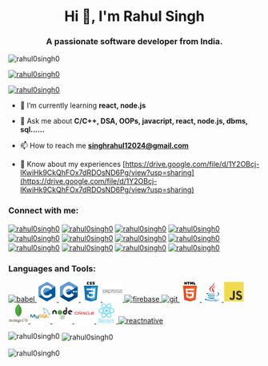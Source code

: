 <h1 align="center">Hi 👋, I'm Rahul Singh</h1>
<h3 align="center">A passionate software developer from India.</h3>

<p align="left"> <img src="https://komarev.com/ghpvc/?username=rahul0singh0&label=Profile%20views&color=0e75b6&style=flat" alt="rahul0singh0" /> </p>

<p align="left"> <a href="https://github.com/ryo-ma/github-profile-trophy"><img src="https://github-profile-trophy.vercel.app/?username=rahul0singh0" alt="rahul0singh0" /></a> </p>

<p align="left"> <a href="https://twitter.com/rahul0singh0" target="blank"><img src="https://img.shields.io/twitter/follow/rahul0singh0?logo=twitter&style=for-the-badge" alt="rahul0singh0" /></a> </p>

- 🌱 I’m currently learning **react, node.js**

- 💬 Ask me about **C/C++, DSA, OOPs, javacript, react, node.js, dbms, sql......**

- 📫 How to reach me **singhrahul12024@gmail.com**

- 📄 Know about my experiences [https://drive.google.com/file/d/1Y2OBcj-lKwiHk9CkQhFOx7dRDOsND6Pg/view?usp=sharing](https://drive.google.com/file/d/1Y2OBcj-lKwiHk9CkQhFOx7dRDOsND6Pg/view?usp=sharing)

<h3 align="left">Connect with me:</h3>
<p align="left">
<a href="https://codepen.io/rahul0singh0" target="blank"><img align="center" src="https://raw.githubusercontent.com/rahuldkjain/github-profile-readme-generator/master/src/images/icons/Social/codepen.svg" alt="rahul0singh0" height="30" width="40" /></a>
<a href="https://twitter.com/rahul0singh0" target="blank"><img align="center" src="https://raw.githubusercontent.com/rahuldkjain/github-profile-readme-generator/master/src/images/icons/Social/twitter.svg" alt="rahul0singh0" height="30" width="40" /></a>
<a href="https://linkedin.com/in/rahul0singh0" target="blank"><img align="center" src="https://raw.githubusercontent.com/rahuldkjain/github-profile-readme-generator/master/src/images/icons/Social/linked-in-alt.svg" alt="rahul0singh0" height="30" width="40" /></a>
<a href="https://fb.com/rahul0singh0" target="blank"><img align="center" src="https://raw.githubusercontent.com/rahuldkjain/github-profile-readme-generator/master/src/images/icons/Social/facebook.svg" alt="rahul0singh0" height="30" width="40" /></a>
<a href="https://instagram.com/rahul0singh0" target="blank"><img align="center" src="https://raw.githubusercontent.com/rahuldkjain/github-profile-readme-generator/master/src/images/icons/Social/instagram.svg" alt="rahul0singh0" height="30" width="40" /></a>
<a href="https://www.codechef.com/users/rahul0singh0" target="blank"><img align="center" src="https://cdn.jsdelivr.net/npm/simple-icons@3.1.0/icons/codechef.svg" alt="rahul0singh0" height="30" width="40" /></a>
<a href="https://www.hackerrank.com/rahul0singh0" target="blank"><img align="center" src="https://raw.githubusercontent.com/rahuldkjain/github-profile-readme-generator/master/src/images/icons/Social/hackerrank.svg" alt="rahul0singh0" height="30" width="40" /></a>
<a href="https://codeforces.com/profile/rahul0singh0" target="blank"><img align="center" src="https://raw.githubusercontent.com/rahuldkjain/github-profile-readme-generator/master/src/images/icons/Social/codeforces.svg" alt="rahul0singh0" height="30" width="40" /></a>
<a href="https://www.leetcode.com/rahul0singh0" target="blank"><img align="center" src="https://raw.githubusercontent.com/rahuldkjain/github-profile-readme-generator/master/src/images/icons/Social/leet-code.svg" alt="rahul0singh0" height="30" width="40" /></a>
<a href="https://www.hackerearth.com/rahul0singh0" target="blank"><img align="center" src="https://raw.githubusercontent.com/rahuldkjain/github-profile-readme-generator/master/src/images/icons/Social/hackerearth.svg" alt="rahul0singh0" height="30" width="40" /></a>
<a href="https://auth.geeksforgeeks.org/user/rahul0singh0" target="blank"><img align="center" src="https://raw.githubusercontent.com/rahuldkjain/github-profile-readme-generator/master/src/images/icons/Social/geeks-for-geeks.svg" alt="rahul0singh0" height="30" width="40" /></a>
<a href="https://discord.gg/rahul0singh0" target="blank"><img align="center" src="https://raw.githubusercontent.com/rahuldkjain/github-profile-readme-generator/master/src/images/icons/Social/discord.svg" alt="rahul0singh0" height="30" width="40" /></a>
</p>

<h3 align="left">Languages and Tools:</h3>
<p align="left"> <a href="https://babeljs.io/" target="_blank" rel="noreferrer"> <img src="https://www.vectorlogo.zone/logos/babeljs/babeljs-icon.svg" alt="babel" width="40" height="40"/> </a> <a href="https://www.cprogramming.com/" target="_blank" rel="noreferrer"> <img src="https://raw.githubusercontent.com/devicons/devicon/master/icons/c/c-original.svg" alt="c" width="40" height="40"/> </a> <a href="https://cplusplus.com/" target="_blank" rel="noreferrer"> <img src="https://raw.githubusercontent.com/devicons/devicon/master/icons/cplusplus/cplusplus-original.svg" alt="cplusplus" width="40" height="40"/> </a> <a href="https://www.w3schools.com/css/" target="_blank" rel="noreferrer"> <img src="https://raw.githubusercontent.com/devicons/devicon/master/icons/css3/css3-original-wordmark.svg" alt="css3" width="40" height="40"/> </a> <a href="https://expressjs.com" target="_blank" rel="noreferrer"> <img src="https://raw.githubusercontent.com/devicons/devicon/master/icons/express/express-original-wordmark.svg" alt="express" width="40" height="40"/> </a> <a href="https://firebase.google.com/" target="_blank" rel="noreferrer"> <img src="https://www.vectorlogo.zone/logos/firebase/firebase-icon.svg" alt="firebase" width="40" height="40"/> </a> <a href="https://git-scm.com/" target="_blank" rel="noreferrer"> <img src="https://www.vectorlogo.zone/logos/git-scm/git-scm-icon.svg" alt="git" width="40" height="40"/> </a> <a href="https://www.w3.org/html/" target="_blank" rel="noreferrer"> <img src="https://raw.githubusercontent.com/devicons/devicon/master/icons/html5/html5-original-wordmark.svg" alt="html5" width="40" height="40"/> </a> <a href="https://www.java.com" target="_blank" rel="noreferrer"> <img src="https://raw.githubusercontent.com/devicons/devicon/master/icons/java/java-original.svg" alt="java" width="40" height="40"/> </a> <a href="https://developer.mozilla.org/en-US/docs/Web/JavaScript" target="_blank" rel="noreferrer"> <img src="https://raw.githubusercontent.com/devicons/devicon/master/icons/javascript/javascript-original.svg" alt="javascript" width="40" height="40"/> </a> <a href="https://www.mongodb.com/" target="_blank" rel="noreferrer"> <img src="https://raw.githubusercontent.com/devicons/devicon/master/icons/mongodb/mongodb-original-wordmark.svg" alt="mongodb" width="40" height="40"/> </a> <a href="https://www.mysql.com/" target="_blank" rel="noreferrer"> <img src="https://raw.githubusercontent.com/devicons/devicon/master/icons/mysql/mysql-original-wordmark.svg" alt="mysql" width="40" height="40"/> </a> <a href="https://nodejs.org" target="_blank" rel="noreferrer"> <img src="https://raw.githubusercontent.com/devicons/devicon/master/icons/nodejs/nodejs-original-wordmark.svg" alt="nodejs" width="40" height="40"/> </a> <a href="https://www.oracle.com/" target="_blank" rel="noreferrer"> <img src="https://raw.githubusercontent.com/devicons/devicon/master/icons/oracle/oracle-original.svg" alt="oracle" width="40" height="40"/> </a> <a href="https://reactjs.org/" target="_blank" rel="noreferrer"> <img src="https://raw.githubusercontent.com/devicons/devicon/master/icons/react/react-original-wordmark.svg" alt="react" width="40" height="40"/> </a> <a href="https://reactnative.dev/" target="_blank" rel="noreferrer"> <img src="https://reactnative.dev/img/header_logo.svg" alt="reactnative" width="40" height="40"/> </a> </p>

<p><img align="left" src="https://github-readme-stats.vercel.app/api/top-langs?username=rahul0singh0&show_icons=true&locale=en&layout=compact" alt="rahul0singh0" /></p>

<p>&nbsp;<img align="center" src="https://github-readme-stats.vercel.app/api?username=rahul0singh0&show_icons=true&locale=en" alt="rahul0singh0" /></p>

<p><img align="center" src="https://github-readme-streak-stats.herokuapp.com/?user=rahul0singh0&" alt="rahul0singh0" /></p>
